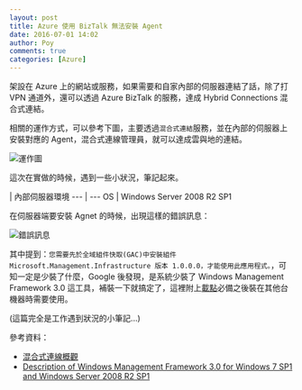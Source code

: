 ```yaml
---
layout: post
title: Azure 使用 BizTalk 無法安裝 Agent
date: 2016-07-01 14:02
author: Poy
comments: true
categories: [Azure]
---
```

架設在 Azure 上的網站或服務，如果需要和自家內部的伺服器連結了話，除了打 VPN 通道外，還可以透過 Azure BizTalk 的服務，達成 Hybrid Connections 混合式連結。

相關的運作方式，可以參考下圖，主要透過`混合式連結`服務，並在內部的伺服器上安裝對應的 Agent，混合式連線管理員，就可以達成雲與地的連結。

![運作圖](http://i.imgur.com/KNoBRML.png)

這次在實做的時候，遇到一些小狀況，筆記起來。

 | 內部伺服器環境
--- | ---
OS | Windows Server 2008 R2 SP1

在伺服器端要安裝 Agnet 的時候，出現這樣的錯誤訊息：

![錯誤訊息](http://i.imgur.com/ppUUoQT.png)

其中提到：`您需要先於全域組件快取(GAC)中安裝組件 Microsoft.Management.Infrastructure 版本 1.0.0.0，才能使用此應用程式。`，可知一定是少裝了什麼，Google 後發現，是系統少裝了 Windows Management Framework 3.0 這工具，補裝一下就搞定了，這裡附上[載點](https://www.microsoft.com/en-us/download/details.aspx?id=34595)必備之後裝在其他台機器時需要使用。

(這篇完全是工作遇到狀況的小筆記...)

參考資料：

* [混合式連線概觀](https://azure.microsoft.com/zh-tw/documentation/articles/integration-hybrid-connection-overview/)
* [Description of Windows Management Framework 3.0 for Windows 7 SP1 and Windows Server 2008 R2 SP1](https://support.microsoft.com/en-us/kb/2506143)